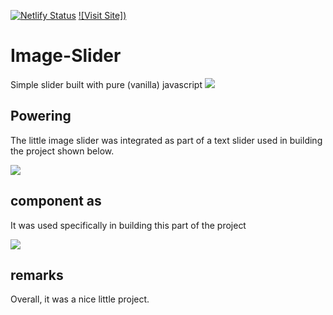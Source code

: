 [![Netlify Status](https://api.netlify.com/api/v1/badges/a9e55f42-e40e-4951-91d3-5af3b25b35a5/deploy-status)](https://z-image-slider.netlify.app/)
[![Visit Site])](https://z-image-slider.netlify.app/)

# Image-Slider
Simple slider built with pure (vanilla) javascript
<img src="https://z-image-slider.netlify.app/static/images/main_app.jpg"/>

## Powering
The little image slider was integrated as part of a text slider used in building the project shown below.

<img src="https://z-image-slider.netlify.app/static/images/past_of.jpg"/>


## component as
It was used specifically in building this part of the project

<img src="https://z-image-slider.netlify.app/static/images/componet.jpg"/>

## remarks
Overall, it was a nice little project.

